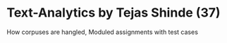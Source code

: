 # Text-Analytics by  Tejas Shinde (37)

How corpuses are hangled, Moduled assignments with test cases
